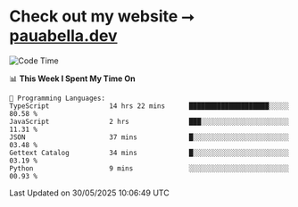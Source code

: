 # Check out my website ⭢ [pauabella.dev](https://pauabella.dev)

<!--START_SECTION:waka-->
![Code Time](http://img.shields.io/badge/Code%20Time-4%2C483%20hrs%2025%20mins-blue)

📊 **This Week I Spent My Time On** 

```text
💬 Programming Languages: 
TypeScript               14 hrs 22 mins      ████████████████████░░░░░   80.58 % 
JavaScript               2 hrs               ███░░░░░░░░░░░░░░░░░░░░░░   11.31 % 
JSON                     37 mins             █░░░░░░░░░░░░░░░░░░░░░░░░   03.48 % 
Gettext Catalog          34 mins             █░░░░░░░░░░░░░░░░░░░░░░░░   03.19 % 
Python                   9 mins              ░░░░░░░░░░░░░░░░░░░░░░░░░   00.93 % 
```


 Last Updated on 30/05/2025 10:06:49 UTC
<!--END_SECTION:waka-->

